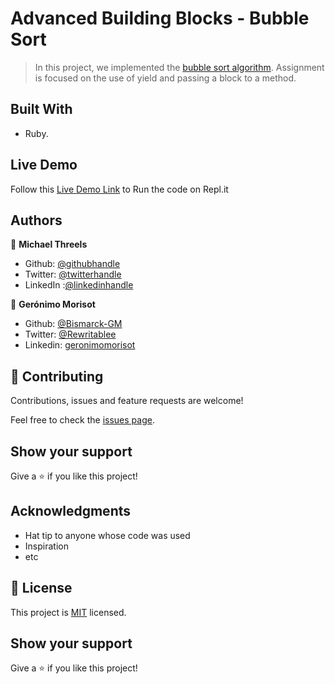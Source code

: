 # Advanced Building Blocks - Bubble Sort

> In this project, we implemented the [bubble sort algorithm](https://en.wikipedia.org/wiki/Bubble_sort). Assignment is focused on the use of yield and passing a block to a method.

## Built With

- Ruby.


## Live Demo

Follow this [Live Demo Link](https://repl.it/join/mftfubmu-bismarckgm) to Run the code on Repl.it

## Authors

👤 **Michael Threels**

- Github: [@githubhandle](https://github.com/mikethreels)
- Twitter: [@twitterhandle](https://twitter.com/MichaelThreels)
- LinkedIn :[@linkedinhandle](https://www.linkedin.com/in/michael-threels-24101991)

👤 **Gerónimo Morisot**

- Github: [@Bismarck-GM](https://github.com/Bismarck-GM)
- Twitter: [@Rewritablee](https://twitter.com/Rewritablee)
- Linkedin: [geronimomorisot](https://linkedin.com/in/geronimomorisot)

## 🤝 Contributing

Contributions, issues and feature requests are welcome!

Feel free to check the [issues page](issues/).

## Show your support

Give a ⭐️ if you like this project!

## Acknowledgments

- Hat tip to anyone whose code was used
- Inspiration
- etc

## 📝 License

This project is [MIT](lic.url) licensed.

## Show your support

Give a ⭐️ if you like this project!
